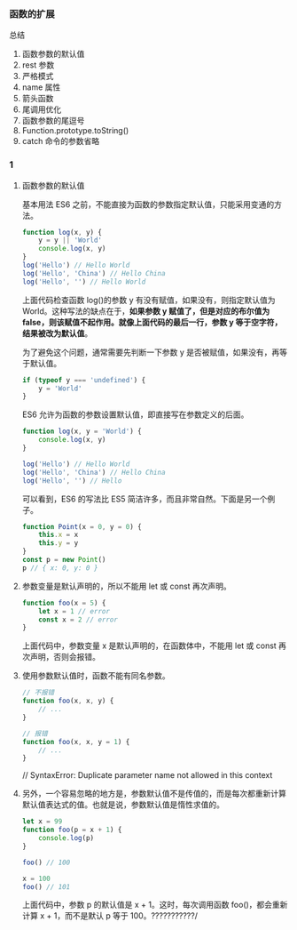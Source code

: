 <!--
 * @Author              : qxp
 * @Date                : 2021-03-22 15:02:25
 * @LastEditors         : Please set LastEditors
 * @LastEditTime        : 2021-03-22 15:11:06
 * @FilePath            : \new\6 Es6\5 扩展\3 函数的扩展.html
-->

### 函数的扩展

总结

1. 函数参数的默认值
2. rest 参数
3. 严格模式
4. name 属性
5. 箭头函数
6. 尾调用优化
7. 函数参数的尾逗号
8. Function.prototype.toString()
9. catch 命令的参数省略

### 1

1.  函数参数的默认值

    基本用法
    ES6 之前，不能直接为函数的参数指定默认值，只能采用变通的方法。

    ```js
    function log(x, y) {
        y = y || 'World'
        console.log(x, y)
    }
    log('Hello') // Hello World
    log('Hello', 'China') // Hello China
    log('Hello', '') // Hello World
    ```

    上面代码检查函数 log()的参数 y 有没有赋值，如果没有，则指定默认值为 World。这种写法的缺点在于，**如果参数 y 赋值了，但是对应的布尔值为 false，则该赋值不起作用。就像上面代码的最后一行，参数 y 等于空字符，结果被改为默认值**。

    为了避免这个问题，通常需要先判断一下参数 y 是否被赋值，如果没有，再等于默认值。

    ```js
    if (typeof y === 'undefined') {
        y = 'World'
    }
    ```

    ES6 允许为函数的参数设置默认值，即直接写在参数定义的后面。

    ```js
    function log(x, y = 'World') {
        console.log(x, y)
    }

    log('Hello') // Hello World
    log('Hello', 'China') // Hello China
    log('Hello', '') // Hello
    ```

    可以看到，ES6 的写法比 ES5 简洁许多，而且非常自然。下面是另一个例子。

    ```js
    function Point(x = 0, y = 0) {
        this.x = x
        this.y = y
    }
    const p = new Point()
    p // { x: 0, y: 0 }
    ```

2.  参数变量是默认声明的，所以不能用 let 或 const 再次声明。

    ```js
    function foo(x = 5) {
        let x = 1 // error
        const x = 2 // error
    }
    ```

    上面代码中，参数变量 x 是默认声明的，在函数体中，不能用 let 或 const 再次声明，否则会报错。

3.  使用参数默认值时，函数不能有同名参数。

    ```js
    // 不报错
    function foo(x, x, y) {
        // ...
    }

    // 报错
    function foo(x, x, y = 1) {
        // ...
    }
    ```

    // SyntaxError: Duplicate parameter name not allowed in this context

4.  另外，一个容易忽略的地方是，参数默认值不是传值的，而是每次都重新计算默认值表达式的值。也就是说，参数默认值是惰性求值的。

    ```js
    let x = 99
    function foo(p = x + 1) {
        console.log(p)
    }

    foo() // 100

    x = 100
    foo() // 101
    ```

    上面代码中，参数 p 的默认值是 x + 1。这时，每次调用函数 foo()，都会重新计算 x + 1，而不是默认 p 等于 100。???????????/
